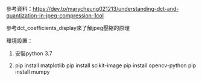 參考資料：https://dev.to/marycheung021213/understanding-dct-and-quantization-in-jpeg-compression-1col

參考dct_coefficients_display來了解jpeg壓縮的原理

環境設置：
1.  安裝python 3.7

2.  pip install matplotlib
    pip install scikit-image
    pip install opencv-python
    pip install mumpy
